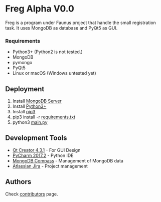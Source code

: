 # Freg Alpha V0.0

Freg is a program under Faunus project that handle the small registration task. It uses MongoDB as database and PyQt5 as GUI.


### Requirements
* Python3+ (Python2 is not tested.)
* MongoDB
* pymongo
* PyQt5
* Linux or macOS (Windows untested yet)
<!--```
CODEhttps://faunusteam.atlassian.net/secure/admin/EditPermissions!default.jspa?schemeId=10000
```-->

## Deployment

1) Install [MongoDB Server](https://www.mongodb.com/download-center)
2) Install [Python3+](https://www.python.org/downloads/)
3) Install [pip3](https://stackoverflow.com/questions/6587507/how-to-install-pip-with-python-3)
4) pip3 install -r [requirements.txt]()
5) python3 [main.py](https://github.com/furkantokac/Freg/blob/master/src/main.py)

## Development Tools

* [Qt Creator 4.3.1](https://www.qt.io/download-open-source) - For GUI Design
* [PyCharm 2017.2](https://www.jetbrains.com/pycharm/) - Python IDE
* [MongoDB Compass](https://www.mongodb.com/products/compass) - Management of MongoDB data
* [Atlassian Jira](https://www.atlassian.com/software/jira) - Project management

## Authors

Check [contributors](https://github.com/furkantokac/Freg/graphs/contributors) page.